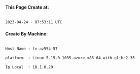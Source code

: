 
   
#### This Page Create at:

```bash

2023-04-24 - 07:53:11 UTC

```

#### Create By Machine:

```bash

Host Name : fv-az554-57

platform  : Linux-5.15.0-1035-azure-x86_64-with-glibc2.35

Ip Local  : 10.1.0.29

```

